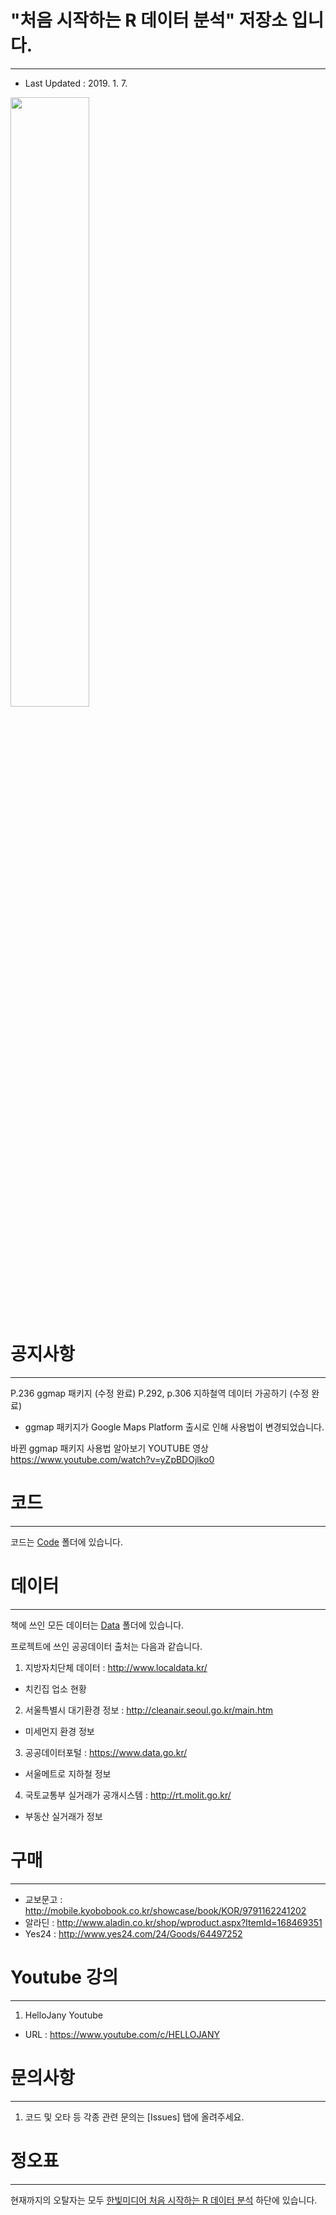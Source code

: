 # "처음 시작하는 R 데이터 분석" 저장소 입니다.
---
- Last Updated : 2019. 1. 7.

<img src="https://github.com/newstars/HelloR/blob/master/Book.jpg" width="50%"></img>

# 공지사항
---
P.236 ggmap 패키지 (수정 완료)
P.292, p.306 지하철역 데이터 가공하기 (수정 완료)
* ggmap 패키지가 Google Maps Platform 출시로 인해 사용법이 변경되었습니다.

바뀐 ggmap 패키지 사용법 알아보기 YOUTUBE 영상
https://www.youtube.com/watch?v=yZpBDOjlko0

# 코드
---
코드는 [Code](https://github.com/newstars/HelloR/tree/master/Code) 폴더에 있습니다.

# 데이터
---
책에 쓰인 모든 데이터는 [Data](https://github.com/newstars/HelloR/tree/master/Data) 폴더에 있습니다.

프로젝트에 쓰인 공공데이터 출처는 다음과 같습니다.
1. 지방자치단체 데이터 : http://www.localdata.kr/
- 치킨집 업소 현황
2. 서울특별시 대기환경 정보 : http://cleanair.seoul.go.kr/main.htm
- 미세먼지 환경 정보
3. 공공데이터포털 : https://www.data.go.kr/
- 서울메트로 지하철 정보
4. 국토교통부 실거래가 공개시스템 : http://rt.molit.go.kr/
- 부동산 실거래가 정보

# 구매
---
- 교보문고 : http://mobile.kyobobook.co.kr/showcase/book/KOR/9791162241202
- 알라딘 : http://www.aladin.co.kr/shop/wproduct.aspx?ItemId=168469351
- Yes24 : http://www.yes24.com/24/Goods/64497252

# Youtube 강의
---
1. HelloJany Youtube
- URL : https://www.youtube.com/c/HELLOJANY
  
# 문의사항
---
1. 코드 및 오타 등 각종 관련 문의는 [Issues] 탭에 올려주세요.

# 정오표
---
현재까지의 오탈자는 모두 [한빛미디어 처음 시작하는 R 데이터 분석](http://www.hanbit.co.kr/store/books/look.php?p_code=B6952054209) 하단에 있습니다.

